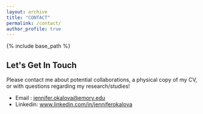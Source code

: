 ```yaml
---
layout: archive
title: "CONTACT"
permalink: /contact/
author_profile: true
---
```


{% include base_path %}

## Let's Get In Touch ##

Please contact me about potential collaborations, a physical copy of my CV, or with questions regarding my research/studies!
* Email : jennifer.okalova@emory.edu
* Linkedin: www.linkedin.com/in/jenniferokalova
